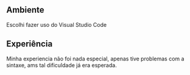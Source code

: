 ## Ambiente

Escolhi fazer uso do Visual Studio Code

## Experiência

Minha experiencia não foi nada especial, apenas tive problemas com a sintaxe, ams tal dificuldade já era esperada.

